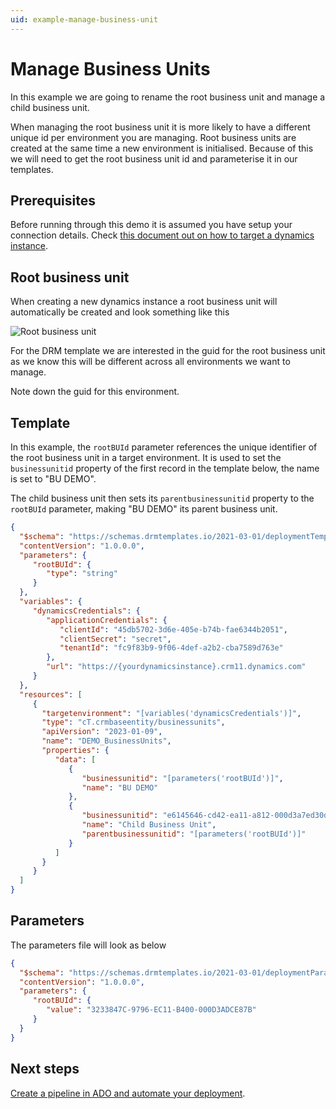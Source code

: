 ```yaml
---
uid: example-manage-business-unit
---
```



# Manage Business Units

In this example we are going to rename the root business unit and manage a child business unit.

When managing the root business unit it is more likely to have a different unique id per 
environment you are managing. Root business units are created at the same time a new 
environment is initialised. Because of this we will need to get the root business unit id 
and parameterise it in our templates.

## Prerequisites

Before running through this demo it is assumed you have setup your connection details. 
Check [this document out on how to target a dynamics instance](xref:target-dynamics-instance).

## Root business unit

When creating a new dynamics instance a root business unit will automatically be created and look 
something like this

![Root business unit](/images/bu-rootbusinessunit.png "Root business unit")

For the DRM template we are interested in the guid for the root business unit as we know this 
will be different across all environments we want to manage.

Note down the guid for this environment.

## Template

In this example, the ```rootBUId``` parameter references the unique identifier of 
the root business unit in a target environment. It is used to set the 
```businessunitid``` property of the first record in the template below,
the name is set to "BU DEMO".

The child business unit then sets its ```parentbusinessunitid``` property to the 
```rootBUId``` parameter, making "BU DEMO" its parent business unit.

```json
{ 
  "$schema": "https://schemas.drmtemplates.io/2021-03-01/deploymentTemplate.json#",
  "contentVersion": "1.0.0.0", 
  "parameters": { 
     "rootBUId": {
        "type": "string" 
     } 
  }, 
  "variables": { 
     "dynamicsCredentials": { 
        "applicationCredentials": { 
           "clientId": "45db5702-3d6e-405e-b74b-fae6344b2051", 
           "clientSecret": "secret", 
           "tenantId": "fc9f83b9-9f06-4def-a2b2-cba7589d763e" 
        }, 
        "url": "https://{yourdynamicsinstance}.crm11.dynamics.com" 
     }
  },
  "resources": [ 
     { 
       "targetenvironment": "[variables('dynamicsCredentials')]", 
       "type": "cT.crmbaseentity/businessunits", 
       "apiVersion": "2023-01-09", 
       "name": "DEMO_BusinessUnits", 
       "properties": { 
          "data": [ 
             { 
                "businessunitid": "[parameters('rootBUId')]",
                "name": "BU DEMO" 
             },
             { 
                "businessunitid": "e6145646-cd42-ea11-a812-000d3a7ed30d", 
                "name": "Child Business Unit", 
                "parentbusinessunitid": "[parameters('rootBUId')]" 
             }
          ]
       }
     }
  ] 
}
```

## Parameters

The parameters file will look as below

```json
{ 
  "$schema": "https://schemas.drmtemplates.io/2021-03-01/deploymentParameters.json#", 
  "contentVersion": "1.0.0.0", 
  "parameters": { 
     "rootBUId": { 
        "value": "3233847C-9796-EC11-B400-000D3ADCE87B" 
     }
  }
}
```

## Next steps

[Create a pipeline in ADO and automate your deployment](xref:deploy-drm-ado-pipelines).